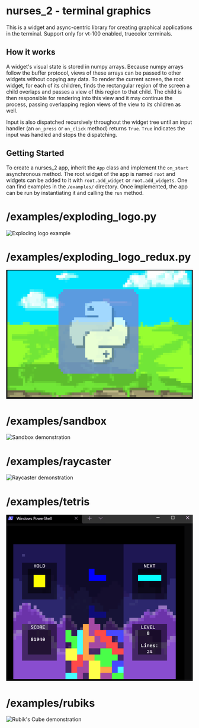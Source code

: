 # nurses_2 - terminal graphics

This is a widget and async-centric library for creating graphical applications in the terminal. Support only for vt-100 enabled, truecolor terminals.

How it works
------------
A widget's visual state is stored in numpy arrays. Because numpy arrays follow the buffer protocol, views of these arrays can be passed to other widgets without copying any data. To render the current screen, the root widget, for each of its children, finds the rectangular region of the screen a child overlaps and passes a view of this region to that child. The child is then responsible for rendering into this view and it may continue the process, passing
overlapping region views of the view to *its* children as well.

Input is also dispatched recursively throughout the widget tree until an input handler (an `on_press` or `on_click` method) returns `True`. `True` indicates the input was handled and stops the dispatching.

Getting Started
---------------
To create a nurses_2 app, inherit the `App` class and implement the `on_start` asynchronous method. The root widget of the app is named `root` and widgets can be added to it with `root.add_widget` or `root.add_widgets`. One can find examples in the `/examples/` directory. Once implemented, the app can be run by instantiating it and calling the `run` method.

# /examples/exploding_logo.py

![Exploding logo example](preview_images/exploding_logo.gif)

# /examples/exploding_logo_redux.py

![Exploding logo example 2](preview_images/exploding_logo_redux.gif)

# /examples/sandbox

![Sandbox demonstration](preview_images/sandbox_demonstration.gif)

# /examples/raycaster

![Raycaster demonstration](preview_images/raycaster_demonstration.gif)

# /examples/tetris

![Tetris demonstration](preview_images/tetris_demonstration.gif)

# /examples/rubiks

![Rubik's Cube demonstration](preview_images/rubiks_demonstration.gif)
